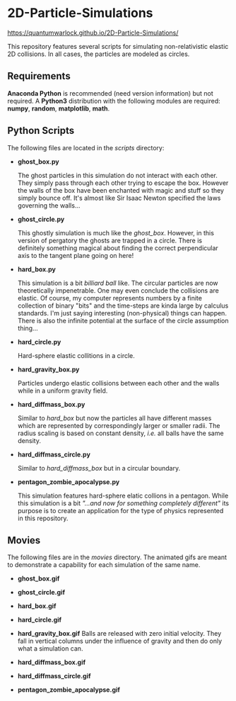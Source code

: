 # 2D-Particle-Simulations

https://quantumwarlock.github.io/2D-Particle-Simulations/

This repository features several scripts for simulating non-relativistic elastic 2D collisions. In all cases, the particles are modeled as circles. 

## Requirements
**Anaconda Python** is recommended (need version information) but not required. A **Python3** distribution with the following modules are required: **numpy**, **random**, **matplotlib**, **math**. 

## Python Scripts
The following files are located in the *scripts* directory:
* **ghost_box.py**

  The ghost particles in this simulation do not interact with each other. They simply pass through each other trying to escape the box. However the walls of the box have been enchanted with magic and stuff so they simply bounce off. It's almost like Sir Isaac Newton specified the laws governing the walls... 
  
* **ghost_circle.py**

  This ghostly simulation is much like the *ghost_box*. However, in this version of pergatory the ghosts are trapped in a circle. There is definitely something magical about finding the correct perpendicular axis to the tangent plane going on here!

* **hard_box.py**

  This simulation is a bit *billiard ball* like. The circular particles are now theoretically impenetrable. One may even conclude the collisions are elastic. Of course, my computer represents numbers by a finite collection of binary "bits" and the time-steps are kinda large by calculus standards. I'm just saying interesting (non-physical) things can happen. There is also the infinite potential at the surface of the circle assumption thing...

* **hard_circle.py**

  Hard-sphere elastic collitions in a circle.

* **hard_gravity_box.py**

  Particles undergo elastic collisions between each other and the walls while in a uniform gravity field.

* **hard_diffmass_box.py**

  Similar to *hard_box* but now the particles all have different masses which are represented by correspondingly larger or smaller radii. The radius scaling is based on constant density, *i.e.* all balls have the same density.

* **hard_diffmass_circle.py**

  Similar to *hard_diffmass_box* but in a circular boundary.

* **pentagon_zombie_apocalypse.py**

  This simulation features hard-sphere elatic collions in a pentagon. While this simulation is a bit *"...and now for something completely different"* its purpose is to create an application for the type of physics represented in this repository.

## Movies
The following files are in the *movies* directory. The animated gifs are meant to demonstrate a capability for each simulation of the same name.

* **ghost_box.gif**

* **ghost_circle.gif**

* **hard_box.gif**

* **hard_circle.gif**

* **hard_gravity_box.gif**
  Balls are released with zero initial velocity. They fall in vertical columns under the influence of gravity and then do only what a simulation can.

* **hard_diffmass_box.gif**

* **hard_diffmass_circle.gif**

* **pentagon_zombie_apocalypse.gif**




